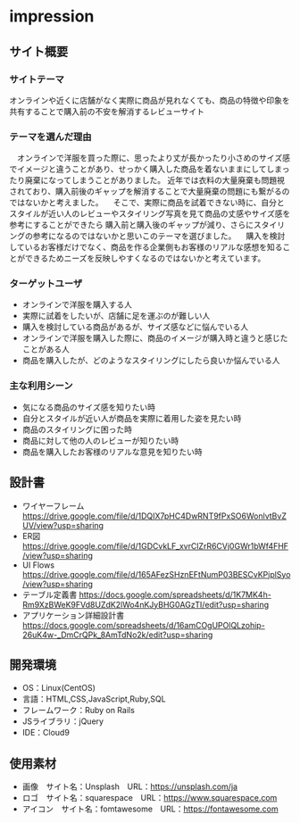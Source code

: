 # impression

## サイト概要
### サイトテーマ
オンラインや近くに店舗がなく実際に商品が見れなくても、商品の特徴や印象を共有することで購入前の不安を解消するレビューサイト

### テーマを選んだ理由
　オンラインで洋服を買った際に、思ったより丈が長かったり小さめのサイズ感でイメージと違うことがあり、せっかく購入した商品を着ないままにしてしまったり廃棄になってしまうことがありました。
近年では衣料の大量廃棄も問題視されており、購入前後のギャップを解消することで大量廃棄の問題にも繋がるのではないかと考えました。
　そこで、実際に商品を試着できない時に、自分とスタイルが近い人のレビューやスタイリング写真を見て商品の丈感やサイズ感を参考にすることができたら
購入前と購入後のギャップが減り、さらにスタイリングの参考になるのではないかと思いこのテーマを選びました。
　購入を検討しているお客様だけでなく、商品を作る企業側もお客様のリアルな感想を知ることができるためニーズを反映しやすくなるのではないかと考えています。

### ターゲットユーザ
- オンラインで洋服を購入する人
- 実際に試着をしたいが、店舗に足を運ぶのが難しい人
- 購入を検討している商品があるが、サイズ感などに悩んでいる人
- オンラインで洋服を購入した際に、商品のイメージが購入時と違うと感じたことがある人
- 商品を購入したが、どのようなスタイリングにしたら良いか悩んでいる人

### 主な利用シーン
- 気になる商品のサイズ感を知りたい時
- 自分とスタイルが近い人が商品を実際に着用した姿を見たい時
- 商品のスタイリングに困った時
- 商品に対して他の人のレビューが知りたい時
- 商品を購入したお客様のリアルな意見を知りたい時

## 設計書
- ワイヤーフレーム　https://drive.google.com/file/d/1DQIX7pHC4DwRNT9fPxSO6WonlvtBvZUV/view?usp=sharing
- ER図　https://drive.google.com/file/d/1GDCvkLF_xvrClZrR6CVj0GWr1bWf4FHF/view?usp=sharing
- UI Flows https://drive.google.com/file/d/165AFezSHznEFtNumP03BESCvKPjplSyo/view?usp=sharing
- テーブル定義書 https://docs.google.com/spreadsheets/d/1K7MK4h-Rm9XzBWeK9FVd8UZdK2lWo4nKJyBHG0AGzTI/edit?usp=sharing
- アプリケーション詳細設計書　https://docs.google.com/spreadsheets/d/16amCOgUPOlQLzohip-26uK4w-_DmCrQPk_8AmTdNo2k/edit?usp=sharing

## 開発環境
- OS：Linux(CentOS)
- 言語：HTML,CSS,JavaScript,Ruby,SQL
- フレームワーク：Ruby on Rails
- JSライブラリ：jQuery
- IDE：Cloud9

## 使用素材
- 画像　サイト名：Unsplash　URL：https://unsplash.com/ja
- ロゴ　サイト名：squarespace　URL：https://www.squarespace.com
- アイコン　サイト名：fomtawesome　URL：https://fontawesome.com